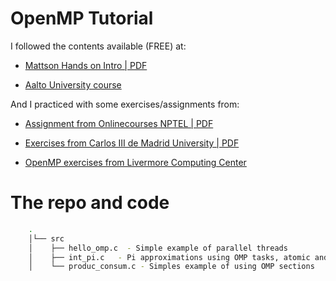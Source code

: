 # OpenMP Tutorial

I followed the contents available (FREE) at:

- [Mattson Hands on Intro | PDF]( https://extremecomputingtraining.anl.gov/files/2016/08/Mattson_830aug3_HandsOnIntro.pdf)

- [Aalto University course](http://ppc.cs.aalto.fi)

And I practiced with some exercises/assignments from: 

- [Assignment from Onlinecourses NPTEL | PDF](https://nptel.ac.in/content/storage2/courses/106102163/Week%202%20Assignment%201.pdf)

- [Exercises from Carlos III de Madrid University | PDF](http://ocw.uc3m.es/ingenieria-informatica/computer-architecture/exercises-1/en-m6-ex-sol.pdf)

- [OpenMP exercises from Livermore Computing Center](https://computing.llnl.gov/tutorials/openMP/exercise.html)


# The repo and code 

```bash
    .
    │└── src
    │    ├── hello_omp.c  - Simple example of parallel threads
    │    ├── int_pi.c   - Pi approximations using OMP tasks, atomic and reduction
    │    └── produc_consum.c - Simples example of using OMP sections

```
